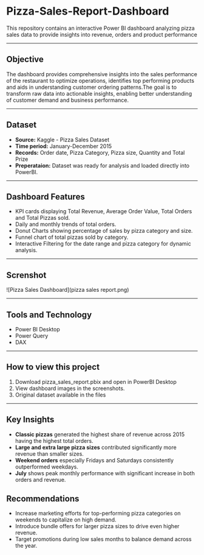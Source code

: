 # Pizza-Sales-Report-Dashboard
This repository contains an interactive Power BI dashboard analyzing pizza sales data to provide insights into revenue, orders and product performance

---

## Objective
The dashboard provides comprehensive insights into the sales performance of the restaurant to optimize operations, identifies top performing products  and aids in understanding customer ordering patterns.The goal is to transform raw data into actionable insights, enabling better understanding of customer demand and business performance.

---

## Dataset
- **Source:** Kaggle - Pizza Sales Dataset
- **Time period:** January-December 2015
- **Records:** Order date, Pizza Category, Pizza size, Quantity and Total Prize
- **Preperataion:** Dataset was ready for analysis and loaded directly into PowerBI.

---
## Dashboard Features
- KPI cards displaying Total Revenue, Average Order Value, Total Orders and Total Pizzas sold.
- Daily and monthly trends of total orders.
- Donut Charts showing percentage of sales by pizza category and size.
- Funnel chart of total pizzas sold by category.
- Interactive Filtering for the date range and pizza category for dynamic analysis.

---

## Screnshot
![Pizza Sales Dashboard](pizza sales report.png)

---

## Tools and Technology
- Power BI Desktop
- Power Query
- DAX

---

## How to view this project
1. Download pizza_sales_report.pbix and open in PowerBI Desktop
2. View dashboard images in the screenshots.
3. Original dataset available in the files


---

## Key Insights
- **Classic pizzas** generated the highest share of revenue across 2015 having the highest total orders.
- **Large and extra large pizza sizes** contributed significantly more revenue than smaller sizes.
- **Weekend orders** especially Fridays and Saturdays consistently outperformed weekdays.
- **July** shows peak monthly performance with significant increase in both orders and revenue.

## Recommendations
- Increase marketing efforts for top-performing pizza categories on weekends to capitalize on high demand.
- Introduce bundle offers for larger pizza sizes to drive even higher revenue.
- Target promotions during low sales months to balance demand across the year.




















